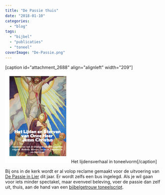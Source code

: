 ```yaml
---
title: "De Passie thuis"
date: "2018-01-10"
categories: 
  - "blog"
tags: 
  - "bijbel"
  - "publicaties"
  - "toneel"
coverImage: "De-Passie.png"
---
```


\[caption id="attachment\_2688" align="alignleft" width="209"\][![](images/synopsis-van-het-lijdensverhaal-in-toneelvorm.pdf-209x300.png)](/portfolio/lijdensverhaal/) Het lijdensverhaal in toneelvorm\[/caption\]

Bij ons in de kerk wordt er al volop reclame gemaakt voor de uitvoering van [De Passie in Lier](https://www.depassie.be/) dit jaar. Er wordt zelfs een bus ingelegd. Als je wil gaan voor iets minder spectakel, maar evenveel beleving, voer de passie dan zelf uit, thuis, aan de hand van een [bijbelgetrouw toneelscript](/blog/999-bijbelgetrouw-passiespel/).
